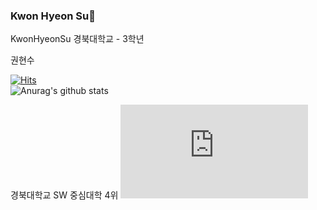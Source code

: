 ### Kwon Hyeon Su👋
KwonHyeonSu
경북대학교 - 3학년

권현수

[![Hits](https://hits.seeyoufarm.com/api/count/incr/badge.svg?url=https%3A%2F%2Fgithub.com%2FKwonHyeonSu&count_bg=%2379C83D&title_bg=%23555555&icon=&icon_color=%23E7E7E7&title=hits&edge_flat=false)](https://hits.seeyoufarm.com)  
![Anurag's github stats](https://github-readme-stats.vercel.app/api?username=KwonHyeonSu&show_icons=true&theme=radical)

경북대학교 SW 중심대학 4위
![SW](https://github.com/knuee/sw2020/blob/main/evaluation_final.md)
